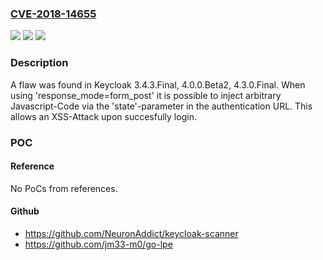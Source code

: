 ### [CVE-2018-14655](https://cve.mitre.org/cgi-bin/cvename.cgi?name=CVE-2018-14655)
![](https://img.shields.io/static/v1?label=Product&message=keycloak&color=blue)
![](https://img.shields.io/static/v1?label=Version&message=n%2Fa&color=blue)
![](https://img.shields.io/static/v1?label=Vulnerability&message=CWE-79&color=brighgreen)

### Description

A flaw was found in Keycloak 3.4.3.Final, 4.0.0.Beta2, 4.3.0.Final. When using 'response_mode=form_post' it is possible to inject arbitrary Javascript-Code via the 'state'-parameter in the authentication URL. This allows an XSS-Attack upon succesfully login.

### POC

#### Reference
No PoCs from references.

#### Github
- https://github.com/NeuronAddict/keycloak-scanner
- https://github.com/jm33-m0/go-lpe

